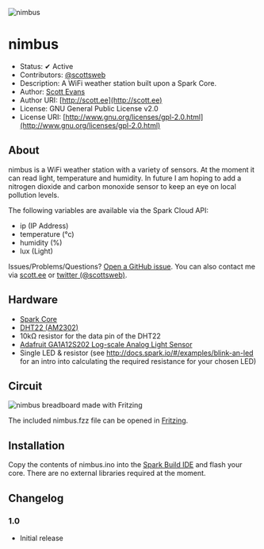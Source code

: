 ![nimbus](https://scott.ee/images/nimbus.png)

# nimbus

* Status: ✔ Active
* Contributors: [@scottsweb](http://twitter.com/scottsweb)
* Description: A WiFi weather station built upon a Spark Core.
* Author: [Scott Evans](http://scott.ee)
* Author URI: [http://scott.ee](http://scott.ee)
* License: GNU General Public License v2.0
* License URI: [http://www.gnu.org/licenses/gpl-2.0.html](http://www.gnu.org/licenses/gpl-2.0.html)

## About

nimbus is a WiFi weather station with a variety of sensors. At the moment it can read light, temperature and humidity. In future I am hoping to add a nitrogen dioxide and carbon monoxide sensor to keep an eye on local pollution levels. 

The following variables are available via the Spark Cloud API:

* ip (IP Address)
* temperature (°c)
* humidity (%)
* lux (Light)

Issues/Problems/Questions? [Open a GitHub issue](https://github.com/scottsweb/nimbus/issues). You can also contact me via [scott.ee](http://scott.ee) or [twitter (@scottsweb)](http://twitter.com/scottsweb).

## Hardware

* [Spark Core](https://www.spark.io/)
* [DHT22 (AM2302)](https://learn.adafruit.com/dht)
* 10kΩ resistor for the data pin of the DHT22
* [Adafruit GA1A12S202 Log-scale Analog Light Sensor](https://learn.adafruit.com/adafruit-ga1a12s202-log-scale-analog-light-sensor)
* Single LED & resistor (see http://docs.spark.io/#/examples/blink-an-led for an intro into calculating the required resistance for your chosen LED)

## Circuit

![nimbus breadboard made with Fritzing](https://raw.githubusercontent.com/scottsweb/nimbus/master/nimbus.png)

The included nimbus.fzz file can be opened in [Fritzing](http://fritzing.org/).

## Installation

Copy the contents of nimbus.ino into the [Spark Build IDE](https://www.spark.io/build/) and flash your core. There are no external libraries required at the moment.

## Changelog 

### 1.0
* Initial release



